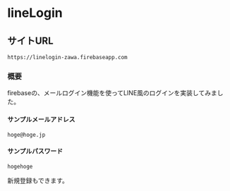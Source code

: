 # lineLogin

## サイトURL
```
https://linelogin-zawa.firebaseapp.com
```

### 概要
firebaseの、メールログイン機能を使ってLINE風のログインを実装してみました。

#### サンプルメールアドレス
```
hoge@hoge.jp
```
#### サンプルパスワード
```
hogehoge
```
新規登録もできます。
